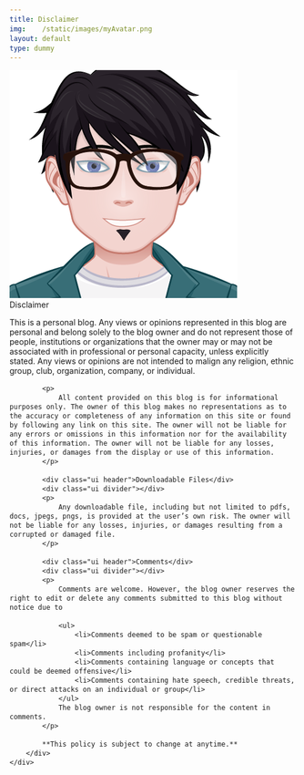 ```yaml
---
title: Disclaimer
img:    /static/images/myAvatar.png
layout: default
type: dummy
---
```



<div class="ui centered two column grid">
    <div class="column">
        <div class="ui center aligned basic segment">
            <img class="stylish" src='/static/images/myAvatar.png'>
        </div>
    </div>
    <div class="column">
        <div class="ui basic segment">
            <div class="ui header large">Disclaimer</div>
            <div class="ui divider"></div>
            <p>
                This is a personal blog. Any views or opinions represented in this blog are personal and belong solely to the blog owner and do not represent those of people, institutions or organizations that the owner may or may not be associated with in professional or personal capacity, unless explicitly stated. Any views or opinions are not intended to malign any religion, ethnic group, club, organization, company, or individual.
            </p>

            <p>
                All content provided on this blog is for informational purposes only. The owner of this blog makes no representations as to the accuracy or completeness of any information on this site or found by following any link on this site. The owner will not be liable for any errors or omissions in this information nor for the availability of this information. The owner will not be liable for any losses, injuries, or damages from the display or use of this information.
            </p>

            <div class="ui header">Downloadable Files</div>
            <div class="ui divider"></div>
            <p>
                Any downloadable file, including but not limited to pdfs, docs, jpegs, pngs, is provided at the user’s own risk. The owner will not be liable for any losses, injuries, or damages resulting from a corrupted or damaged file.
            </p>

            <div class="ui header">Comments</div>
            <div class="ui divider"></div>
            <p>
                Comments are welcome. However, the blog owner reserves the right to edit or delete any comments submitted to this blog without notice due to

                <ul>
                    <li>Comments deemed to be spam or questionable spam</li>
                    <li>Comments including profanity</li>
                    <li>Comments containing language or concepts that could be deemed offensive</li>
                    <li>Comments containing hate speech, credible threats, or direct attacks on an individual or group</li>
                </ul>
                The blog owner is not responsible for the content in comments.
            </p>

            **This policy is subject to change at anytime.**
        </div>
    </div>
</div>
